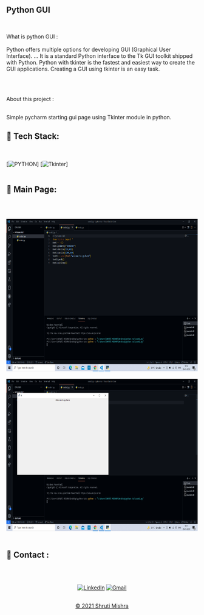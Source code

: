 
## Python GUI
<br>
<p> What is python GUI : <br><br>
Python offers multiple options for developing GUI (Graphical User Interface). ... It is a standard Python interface to the Tk GUI toolkit shipped with Python. Python with tkinter is the fastest and easiest way to create the GUI applications. Creating a GUI using tkinter is an easy task.
</p> 
<br><br>
<p> About this project : <br><br>
<p>
Simple pycharm starting gui page using Tkinter module in python.
</p>


## 📌 Tech Stack:
<br><br>
[![PYTHON](https://img.shields.io/badge/python5%20-%23E34F26.svg?&style=for-the-badge&logo=python5&logoColor=white)]
[![Tkinter](https://img.shields.io/badge/tkinter3%20-%231572B6.svg?&style=for-the-badge&logo=tkinter3&logoColor=white)]
<br><br>

## 📌 Main Page:
<br><br>

<img src="guicode.png" alt="mainpage" width="700px" height="400px">
<br><br>
<img src="pycharmgui.png" alt="output" width="700px" height="400px">
<br><br>

<h2>📌 Contact :</h2>
<br><br>

<div align="center">

<a  href="https://www.linkedin.com/in/shruti-mishra-b270a7203/" target="_blank"><img alt="LinkedIn" src="https://img.shields.io/badge/linkedin%20-%230077B5.svg?&style=for-the-badge&logo=linkedin&logoColor=white" /></a><span>
<a href="mailto:shrutidmishra2002@gmail.com"><img  alt="Gmail" src="https://img.shields.io/badge/Gmail-D14836?style=for-the-badge&logo=gmail&logoColor=white"/></span>

</div>
<br>
<div align="center">
© 2021 Shruti Mishra </div>